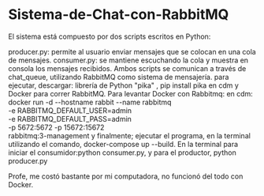 # Sistema-de-Chat-con-RabbitMQ

El sistema está compuesto por dos scripts escritos en Python:

producer.py: permite al usuario enviar mensajes que se colocan en una cola de mensajes.
consumer.py: se mantiene escuchando la cola y muestra en consola los mensajes recibidos.
Ambos scripts se comunican a través de chat_queue, utilizando RabbitMQ como sistema de mensajería.
para ejecutar, descargar: librería de Python "pika" , pip install pika en cdm
 y Docker para correr RabbitMQ.
Para levantar Docker con Rabbitmq: en cdm:
 docker run -d --hostname rabbit --name rabbitmq \
  -e RABBITMQ_DEFAULT_USER=admin \
  -e RABBITMQ_DEFAULT_PASS=admin \
  -p 5672:5672 -p 15672:15672 \
  rabbitmq:3-management
  y finalmente; ejecutar el programa, en la terminal  utilizando el comando, docker-compose up --build.
  En la terminal para iniciar el consumidor:python consumer.py, y para el productor, python producer.py

Profe, me costó bastante por mi computadora, no funcionó del todo con Docker.

